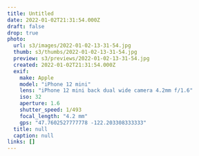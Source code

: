 ```yaml
---
title: Untitled
date: 2022-01-02T21:31:54.000Z
draft: false
drop: true
photo:
  url: s3/images/2022-01-02-13-31-54.jpg
  thumb: s3/thumbs/2022-01-02-13-31-54.jpg
  preview: s3/previews/2022-01-02-13-31-54.jpg
  created: 2022-01-02T21:31:54.000Z
  exif:
    make: Apple
    model: "iPhone 12 mini"
    lens: "iPhone 12 mini back dual wide camera 4.2mm f/1.6"
    iso: 32
    aperture: 1.6
    shutter_speed: 1/493
    focal_length: "4.2 mm"
    gps: "47.7602527777778 -122.203308333333"
  title: null
  caption: null
links: []
---
```

